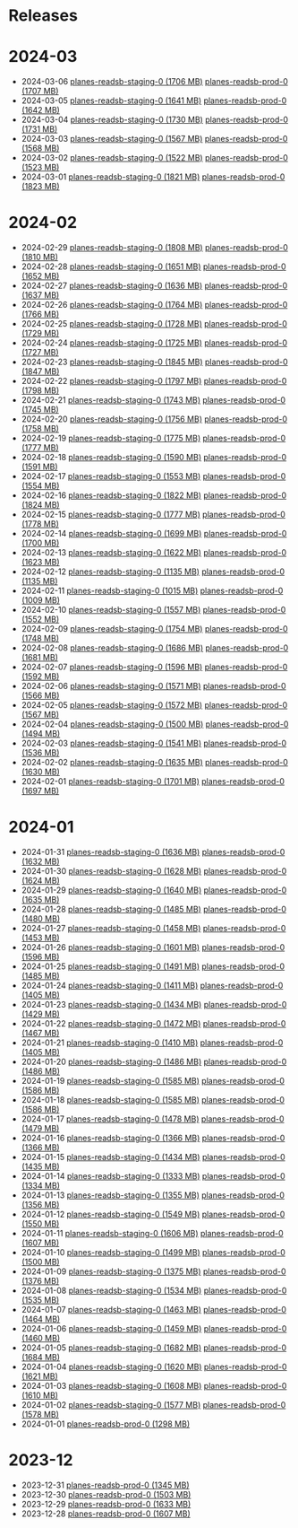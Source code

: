 # Releases
# 2024-03
- 2024-03-06 [planes-readsb-staging-0 (1706 MB)](https://github.com/adsblol/globe_history_2024/releases/tag/v2024.03.06-planes-readsb-staging-0#assets) [planes-readsb-prod-0 (1707 MB)](https://github.com/adsblol/globe_history_2024/releases/tag/v2024.03.06-planes-readsb-prod-0#assets) 
- 2024-03-05 [planes-readsb-staging-0 (1641 MB)](https://github.com/adsblol/globe_history_2024/releases/tag/v2024.03.05-planes-readsb-staging-0#assets) [planes-readsb-prod-0 (1642 MB)](https://github.com/adsblol/globe_history_2024/releases/tag/v2024.03.05-planes-readsb-prod-0#assets) 
- 2024-03-04 [planes-readsb-staging-0 (1730 MB)](https://github.com/adsblol/globe_history_2024/releases/tag/v2024.03.04-planes-readsb-staging-0#assets) [planes-readsb-prod-0 (1731 MB)](https://github.com/adsblol/globe_history_2024/releases/tag/v2024.03.04-planes-readsb-prod-0#assets) 
- 2024-03-03 [planes-readsb-staging-0 (1567 MB)](https://github.com/adsblol/globe_history_2024/releases/tag/v2024.03.03-planes-readsb-staging-0#assets) [planes-readsb-prod-0 (1568 MB)](https://github.com/adsblol/globe_history_2024/releases/tag/v2024.03.03-planes-readsb-prod-0#assets) 
- 2024-03-02 [planes-readsb-staging-0 (1522 MB)](https://github.com/adsblol/globe_history_2024/releases/tag/v2024.03.02-planes-readsb-staging-0#assets) [planes-readsb-prod-0 (1523 MB)](https://github.com/adsblol/globe_history_2024/releases/tag/v2024.03.02-planes-readsb-prod-0#assets) 
- 2024-03-01 [planes-readsb-staging-0 (1821 MB)](https://github.com/adsblol/globe_history_2024/releases/tag/v2024.03.01-planes-readsb-staging-0#assets) [planes-readsb-prod-0 (1823 MB)](https://github.com/adsblol/globe_history_2024/releases/tag/v2024.03.01-planes-readsb-prod-0#assets) 
# 2024-02
- 2024-02-29 [planes-readsb-staging-0 (1808 MB)](https://github.com/adsblol/globe_history_2024/releases/tag/v2024.02.29-planes-readsb-staging-0#assets) [planes-readsb-prod-0 (1810 MB)](https://github.com/adsblol/globe_history_2024/releases/tag/v2024.02.29-planes-readsb-prod-0#assets) 
- 2024-02-28 [planes-readsb-staging-0 (1651 MB)](https://github.com/adsblol/globe_history_2024/releases/tag/v2024.02.28-planes-readsb-staging-0#assets) [planes-readsb-prod-0 (1652 MB)](https://github.com/adsblol/globe_history_2024/releases/tag/v2024.02.28-planes-readsb-prod-0#assets) 
- 2024-02-27 [planes-readsb-staging-0 (1636 MB)](https://github.com/adsblol/globe_history_2024/releases/tag/v2024.02.27-planes-readsb-staging-0#assets) [planes-readsb-prod-0 (1637 MB)](https://github.com/adsblol/globe_history_2024/releases/tag/v2024.02.27-planes-readsb-prod-0#assets) 
- 2024-02-26 [planes-readsb-staging-0 (1764 MB)](https://github.com/adsblol/globe_history_2024/releases/tag/v2024.02.26-planes-readsb-staging-0#assets) [planes-readsb-prod-0 (1766 MB)](https://github.com/adsblol/globe_history_2024/releases/tag/v2024.02.26-planes-readsb-prod-0#assets) 
- 2024-02-25 [planes-readsb-staging-0 (1728 MB)](https://github.com/adsblol/globe_history_2024/releases/tag/v2024.02.25-planes-readsb-staging-0#assets) [planes-readsb-prod-0 (1729 MB)](https://github.com/adsblol/globe_history_2024/releases/tag/v2024.02.25-planes-readsb-prod-0#assets) 
- 2024-02-24 [planes-readsb-staging-0 (1725 MB)](https://github.com/adsblol/globe_history_2024/releases/tag/v2024.02.24-planes-readsb-staging-0#assets) [planes-readsb-prod-0 (1727 MB)](https://github.com/adsblol/globe_history_2024/releases/tag/v2024.02.24-planes-readsb-prod-0#assets) 
- 2024-02-23 [planes-readsb-staging-0 (1845 MB)](https://github.com/adsblol/globe_history_2024/releases/tag/v2024.02.23-planes-readsb-staging-0#assets) [planes-readsb-prod-0 (1847 MB)](https://github.com/adsblol/globe_history_2024/releases/tag/v2024.02.23-planes-readsb-prod-0#assets) 
- 2024-02-22 [planes-readsb-staging-0 (1797 MB)](https://github.com/adsblol/globe_history_2024/releases/tag/v2024.02.22-planes-readsb-staging-0#assets) [planes-readsb-prod-0 (1798 MB)](https://github.com/adsblol/globe_history_2024/releases/tag/v2024.02.22-planes-readsb-prod-0#assets) 
- 2024-02-21 [planes-readsb-staging-0 (1743 MB)](https://github.com/adsblol/globe_history_2024/releases/tag/v2024.02.21-planes-readsb-staging-0#assets) [planes-readsb-prod-0 (1745 MB)](https://github.com/adsblol/globe_history_2024/releases/tag/v2024.02.21-planes-readsb-prod-0#assets) 
- 2024-02-20 [planes-readsb-staging-0 (1756 MB)](https://github.com/adsblol/globe_history_2024/releases/tag/v2024.02.20-planes-readsb-staging-0#assets) [planes-readsb-prod-0 (1758 MB)](https://github.com/adsblol/globe_history_2024/releases/tag/v2024.02.20-planes-readsb-prod-0#assets) 
- 2024-02-19 [planes-readsb-staging-0 (1775 MB)](https://github.com/adsblol/globe_history_2024/releases/tag/v2024.02.19-planes-readsb-staging-0#assets) [planes-readsb-prod-0 (1777 MB)](https://github.com/adsblol/globe_history_2024/releases/tag/v2024.02.19-planes-readsb-prod-0#assets) 
- 2024-02-18 [planes-readsb-staging-0 (1590 MB)](https://github.com/adsblol/globe_history_2024/releases/tag/v2024.02.18-planes-readsb-staging-0#assets) [planes-readsb-prod-0 (1591 MB)](https://github.com/adsblol/globe_history_2024/releases/tag/v2024.02.18-planes-readsb-prod-0#assets) 
- 2024-02-17 [planes-readsb-staging-0 (1553 MB)](https://github.com/adsblol/globe_history_2024/releases/tag/v2024.02.17-planes-readsb-staging-0#assets) [planes-readsb-prod-0 (1554 MB)](https://github.com/adsblol/globe_history_2024/releases/tag/v2024.02.17-planes-readsb-prod-0#assets) 
- 2024-02-16 [planes-readsb-staging-0 (1822 MB)](https://github.com/adsblol/globe_history_2024/releases/tag/v2024.02.16-planes-readsb-staging-0#assets) [planes-readsb-prod-0 (1824 MB)](https://github.com/adsblol/globe_history_2024/releases/tag/v2024.02.16-planes-readsb-prod-0#assets) 
- 2024-02-15 [planes-readsb-staging-0 (1777 MB)](https://github.com/adsblol/globe_history_2024/releases/tag/v2024.02.15-planes-readsb-staging-0#assets) [planes-readsb-prod-0 (1778 MB)](https://github.com/adsblol/globe_history_2024/releases/tag/v2024.02.15-planes-readsb-prod-0#assets) 
- 2024-02-14 [planes-readsb-staging-0 (1699 MB)](https://github.com/adsblol/globe_history_2024/releases/tag/v2024.02.14-planes-readsb-staging-0#assets) [planes-readsb-prod-0 (1700 MB)](https://github.com/adsblol/globe_history_2024/releases/tag/v2024.02.14-planes-readsb-prod-0#assets) 
- 2024-02-13 [planes-readsb-staging-0 (1622 MB)](https://github.com/adsblol/globe_history_2024/releases/tag/v2024.02.13-planes-readsb-staging-0#assets) [planes-readsb-prod-0 (1623 MB)](https://github.com/adsblol/globe_history_2024/releases/tag/v2024.02.13-planes-readsb-prod-0#assets) 
- 2024-02-12 [planes-readsb-staging-0 (1135 MB)](https://github.com/adsblol/globe_history_2024/releases/tag/v2024.02.12-planes-readsb-staging-0#assets) [planes-readsb-prod-0 (1135 MB)](https://github.com/adsblol/globe_history_2024/releases/tag/v2024.02.12-planes-readsb-prod-0#assets) 
- 2024-02-11 [planes-readsb-staging-0 (1015 MB)](https://github.com/adsblol/globe_history_2024/releases/tag/v2024.02.11-planes-readsb-staging-0#assets) [planes-readsb-prod-0 (1009 MB)](https://github.com/adsblol/globe_history_2024/releases/tag/v2024.02.11-planes-readsb-prod-0#assets) 
- 2024-02-10 [planes-readsb-staging-0 (1557 MB)](https://github.com/adsblol/globe_history_2024/releases/tag/v2024.02.10-planes-readsb-staging-0#assets) [planes-readsb-prod-0 (1552 MB)](https://github.com/adsblol/globe_history_2024/releases/tag/v2024.02.10-planes-readsb-prod-0#assets) 
- 2024-02-09 [planes-readsb-staging-0 (1754 MB)](https://github.com/adsblol/globe_history_2024/releases/tag/v2024.02.09-planes-readsb-staging-0#assets) [planes-readsb-prod-0 (1748 MB)](https://github.com/adsblol/globe_history_2024/releases/tag/v2024.02.09-planes-readsb-prod-0#assets) 
- 2024-02-08 [planes-readsb-staging-0 (1686 MB)](https://github.com/adsblol/globe_history_2024/releases/tag/v2024.02.08-planes-readsb-staging-0#assets) [planes-readsb-prod-0 (1681 MB)](https://github.com/adsblol/globe_history_2024/releases/tag/v2024.02.08-planes-readsb-prod-0#assets) 
- 2024-02-07 [planes-readsb-staging-0 (1596 MB)](https://github.com/adsblol/globe_history_2024/releases/tag/v2024.02.07-planes-readsb-staging-0#assets) [planes-readsb-prod-0 (1592 MB)](https://github.com/adsblol/globe_history_2024/releases/tag/v2024.02.07-planes-readsb-prod-0#assets) 
- 2024-02-06 [planes-readsb-staging-0 (1571 MB)](https://github.com/adsblol/globe_history_2024/releases/tag/v2024.02.06-planes-readsb-staging-0#assets) [planes-readsb-prod-0 (1566 MB)](https://github.com/adsblol/globe_history_2024/releases/tag/v2024.02.06-planes-readsb-prod-0#assets) 
- 2024-02-05 [planes-readsb-staging-0 (1572 MB)](https://github.com/adsblol/globe_history_2024/releases/tag/v2024.02.05-planes-readsb-staging-0#assets) [planes-readsb-prod-0 (1567 MB)](https://github.com/adsblol/globe_history_2024/releases/tag/v2024.02.05-planes-readsb-prod-0#assets) 
- 2024-02-04 [planes-readsb-staging-0 (1500 MB)](https://github.com/adsblol/globe_history_2024/releases/tag/v2024.02.04-planes-readsb-staging-0#assets) [planes-readsb-prod-0 (1494 MB)](https://github.com/adsblol/globe_history_2024/releases/tag/v2024.02.04-planes-readsb-prod-0#assets) 
- 2024-02-03 [planes-readsb-staging-0 (1541 MB)](https://github.com/adsblol/globe_history_2024/releases/tag/v2024.02.03-planes-readsb-staging-0#assets) [planes-readsb-prod-0 (1536 MB)](https://github.com/adsblol/globe_history_2024/releases/tag/v2024.02.03-planes-readsb-prod-0#assets) 
- 2024-02-02 [planes-readsb-staging-0 (1635 MB)](https://github.com/adsblol/globe_history_2024/releases/tag/v2024.02.02-planes-readsb-staging-0#assets) [planes-readsb-prod-0 (1630 MB)](https://github.com/adsblol/globe_history_2024/releases/tag/v2024.02.02-planes-readsb-prod-0#assets) 
- 2024-02-01 [planes-readsb-staging-0 (1701 MB)](https://github.com/adsblol/globe_history_2024/releases/tag/v2024.02.01-planes-readsb-staging-0#assets) [planes-readsb-prod-0 (1697 MB)](https://github.com/adsblol/globe_history_2024/releases/tag/v2024.02.01-planes-readsb-prod-0#assets) 
# 2024-01
- 2024-01-31 [planes-readsb-staging-0 (1636 MB)](https://github.com/adsblol/globe_history_2024/releases/tag/v2024.01.31-planes-readsb-staging-0#assets) [planes-readsb-prod-0 (1632 MB)](https://github.com/adsblol/globe_history_2024/releases/tag/v2024.01.31-planes-readsb-prod-0#assets) 
- 2024-01-30 [planes-readsb-staging-0 (1628 MB)](https://github.com/adsblol/globe_history_2024/releases/tag/v2024.01.30-planes-readsb-staging-0#assets) [planes-readsb-prod-0 (1624 MB)](https://github.com/adsblol/globe_history_2024/releases/tag/v2024.01.30-planes-readsb-prod-0#assets) 
- 2024-01-29 [planes-readsb-staging-0 (1640 MB)](https://github.com/adsblol/globe_history_2024/releases/tag/v2024.01.29-planes-readsb-staging-0#assets) [planes-readsb-prod-0 (1635 MB)](https://github.com/adsblol/globe_history_2024/releases/tag/v2024.01.29-planes-readsb-prod-0#assets) 
- 2024-01-28 [planes-readsb-staging-0 (1485 MB)](https://github.com/adsblol/globe_history_2024/releases/tag/v2024.01.28-planes-readsb-staging-0#assets) [planes-readsb-prod-0 (1480 MB)](https://github.com/adsblol/globe_history_2024/releases/tag/v2024.01.28-planes-readsb-prod-0#assets) 
- 2024-01-27 [planes-readsb-staging-0 (1458 MB)](https://github.com/adsblol/globe_history_2024/releases/tag/v2024.01.27-planes-readsb-staging-0#assets) [planes-readsb-prod-0 (1453 MB)](https://github.com/adsblol/globe_history_2024/releases/tag/v2024.01.27-planes-readsb-prod-0#assets) 
- 2024-01-26 [planes-readsb-staging-0 (1601 MB)](https://github.com/adsblol/globe_history_2024/releases/tag/v2024.01.26-planes-readsb-staging-0#assets) [planes-readsb-prod-0 (1596 MB)](https://github.com/adsblol/globe_history_2024/releases/tag/v2024.01.26-planes-readsb-prod-0#assets) 
- 2024-01-25 [planes-readsb-staging-0 (1491 MB)](https://github.com/adsblol/globe_history_2024/releases/tag/v2024.01.25-planes-readsb-staging-0#assets) [planes-readsb-prod-0 (1485 MB)](https://github.com/adsblol/globe_history_2024/releases/tag/v2024.01.25-planes-readsb-prod-0#assets) 
- 2024-01-24 [planes-readsb-staging-0 (1411 MB)](https://github.com/adsblol/globe_history_2024/releases/tag/v2024.01.24-planes-readsb-staging-0#assets) [planes-readsb-prod-0 (1405 MB)](https://github.com/adsblol/globe_history_2024/releases/tag/v2024.01.24-planes-readsb-prod-0#assets) 
- 2024-01-23 [planes-readsb-staging-0 (1434 MB)](https://github.com/adsblol/globe_history_2024/releases/tag/v2024.01.23-planes-readsb-staging-0#assets) [planes-readsb-prod-0 (1429 MB)](https://github.com/adsblol/globe_history_2024/releases/tag/v2024.01.23-planes-readsb-prod-0#assets) 
- 2024-01-22 [planes-readsb-staging-0 (1472 MB)](https://github.com/adsblol/globe_history_2024/releases/tag/v2024.01.22-planes-readsb-staging-0#assets) [planes-readsb-prod-0 (1467 MB)](https://github.com/adsblol/globe_history_2024/releases/tag/v2024.01.22-planes-readsb-prod-0#assets) 
- 2024-01-21 [planes-readsb-staging-0 (1410 MB)](https://github.com/adsblol/globe_history_2024/releases/tag/v2024.01.21-planes-readsb-staging-0#assets) [planes-readsb-prod-0 (1405 MB)](https://github.com/adsblol/globe_history_2024/releases/tag/v2024.01.21-planes-readsb-prod-0#assets) 
- 2024-01-20 [planes-readsb-staging-0 (1486 MB)](https://github.com/adsblol/globe_history_2024/releases/tag/v2024.01.20-planes-readsb-staging-0#assets) [planes-readsb-prod-0 (1486 MB)](https://github.com/adsblol/globe_history_2024/releases/tag/v2024.01.20-planes-readsb-prod-0#assets) 
- 2024-01-19 [planes-readsb-staging-0 (1585 MB)](https://github.com/adsblol/globe_history_2024/releases/tag/v2024.01.19-planes-readsb-staging-0#assets) [planes-readsb-prod-0 (1586 MB)](https://github.com/adsblol/globe_history_2024/releases/tag/v2024.01.19-planes-readsb-prod-0#assets) 
- 2024-01-18 [planes-readsb-staging-0 (1585 MB)](https://github.com/adsblol/globe_history_2024/releases/tag/v2024.01.18-planes-readsb-staging-0#assets) [planes-readsb-prod-0 (1586 MB)](https://github.com/adsblol/globe_history_2024/releases/tag/v2024.01.18-planes-readsb-prod-0#assets) 
- 2024-01-17 [planes-readsb-staging-0 (1478 MB)](https://github.com/adsblol/globe_history_2024/releases/tag/v2024.01.17-planes-readsb-staging-0#assets) [planes-readsb-prod-0 (1479 MB)](https://github.com/adsblol/globe_history_2024/releases/tag/v2024.01.17-planes-readsb-prod-0#assets) 
- 2024-01-16 [planes-readsb-staging-0 (1366 MB)](https://github.com/adsblol/globe_history_2024/releases/tag/v2024.01.16-planes-readsb-staging-0#assets) [planes-readsb-prod-0 (1366 MB)](https://github.com/adsblol/globe_history_2024/releases/tag/v2024.01.16-planes-readsb-prod-0#assets) 
- 2024-01-15 [planes-readsb-staging-0 (1434 MB)](https://github.com/adsblol/globe_history_2024/releases/tag/v2024.01.15-planes-readsb-staging-0#assets) [planes-readsb-prod-0 (1435 MB)](https://github.com/adsblol/globe_history_2024/releases/tag/v2024.01.15-planes-readsb-prod-0#assets) 
- 2024-01-14 [planes-readsb-staging-0 (1333 MB)](https://github.com/adsblol/globe_history_2024/releases/tag/v2024.01.14-planes-readsb-staging-0#assets) [planes-readsb-prod-0 (1334 MB)](https://github.com/adsblol/globe_history_2024/releases/tag/v2024.01.14-planes-readsb-prod-0#assets) 
- 2024-01-13 [planes-readsb-staging-0 (1355 MB)](https://github.com/adsblol/globe_history_2024/releases/tag/v2024.01.13-planes-readsb-staging-0#assets) [planes-readsb-prod-0 (1356 MB)](https://github.com/adsblol/globe_history_2024/releases/tag/v2024.01.13-planes-readsb-prod-0#assets) 
- 2024-01-12 [planes-readsb-staging-0 (1549 MB)](https://github.com/adsblol/globe_history_2024/releases/tag/v2024.01.12-planes-readsb-staging-0#assets) [planes-readsb-prod-0 (1550 MB)](https://github.com/adsblol/globe_history_2024/releases/tag/v2024.01.12-planes-readsb-prod-0#assets) 
- 2024-01-11 [planes-readsb-staging-0 (1606 MB)](https://github.com/adsblol/globe_history_2024/releases/tag/v2024.01.11-planes-readsb-staging-0#assets) [planes-readsb-prod-0 (1607 MB)](https://github.com/adsblol/globe_history_2024/releases/tag/v2024.01.11-planes-readsb-prod-0#assets) 
- 2024-01-10 [planes-readsb-staging-0 (1499 MB)](https://github.com/adsblol/globe_history_2024/releases/tag/v2024.01.10-planes-readsb-staging-0#assets) [planes-readsb-prod-0 (1500 MB)](https://github.com/adsblol/globe_history_2024/releases/tag/v2024.01.10-planes-readsb-prod-0#assets) 
- 2024-01-09 [planes-readsb-staging-0 (1375 MB)](https://github.com/adsblol/globe_history_2024/releases/tag/v2024.01.09-planes-readsb-staging-0#assets) [planes-readsb-prod-0 (1376 MB)](https://github.com/adsblol/globe_history_2024/releases/tag/v2024.01.09-planes-readsb-prod-0#assets) 
- 2024-01-08 [planes-readsb-staging-0 (1534 MB)](https://github.com/adsblol/globe_history_2024/releases/tag/v2024.01.08-planes-readsb-staging-0#assets) [planes-readsb-prod-0 (1535 MB)](https://github.com/adsblol/globe_history_2024/releases/tag/v2024.01.08-planes-readsb-prod-0#assets) 
- 2024-01-07 [planes-readsb-staging-0 (1463 MB)](https://github.com/adsblol/globe_history_2024/releases/tag/v2024.01.07-planes-readsb-staging-0#assets) [planes-readsb-prod-0 (1464 MB)](https://github.com/adsblol/globe_history_2024/releases/tag/v2024.01.07-planes-readsb-prod-0#assets) 
- 2024-01-06 [planes-readsb-staging-0 (1459 MB)](https://github.com/adsblol/globe_history_2024/releases/tag/v2024.01.06-planes-readsb-staging-0#assets) [planes-readsb-prod-0 (1460 MB)](https://github.com/adsblol/globe_history_2024/releases/tag/v2024.01.06-planes-readsb-prod-0#assets) 
- 2024-01-05 [planes-readsb-staging-0 (1682 MB)](https://github.com/adsblol/globe_history_2024/releases/tag/v2024.01.05-planes-readsb-staging-0#assets) [planes-readsb-prod-0 (1684 MB)](https://github.com/adsblol/globe_history_2024/releases/tag/v2024.01.05-planes-readsb-prod-0#assets) 
- 2024-01-04 [planes-readsb-staging-0 (1620 MB)](https://github.com/adsblol/globe_history_2024/releases/tag/v2024.01.04-planes-readsb-staging-0#assets) [planes-readsb-prod-0 (1621 MB)](https://github.com/adsblol/globe_history_2024/releases/tag/v2024.01.04-planes-readsb-prod-0#assets) 
- 2024-01-03 [planes-readsb-staging-0 (1608 MB)](https://github.com/adsblol/globe_history_2024/releases/tag/v2024.01.03-planes-readsb-staging-0#assets) [planes-readsb-prod-0 (1610 MB)](https://github.com/adsblol/globe_history_2024/releases/tag/v2024.01.03-planes-readsb-prod-0#assets) 
- 2024-01-02 [planes-readsb-staging-0 (1577 MB)](https://github.com/adsblol/globe_history_2024/releases/tag/v2024.01.02-planes-readsb-staging-0#assets) [planes-readsb-prod-0 (1578 MB)](https://github.com/adsblol/globe_history_2024/releases/tag/v2024.01.02-planes-readsb-prod-0#assets) 
- 2024-01-01 [planes-readsb-prod-0 (1298 MB)](https://github.com/adsblol/globe_history_2024/releases/tag/v2024.01.01-planes-readsb-prod-0#assets) 
# 2023-12
- 2023-12-31 [planes-readsb-prod-0 (1345 MB)](https://github.com/adsblol/globe_history_2024/releases/tag/v2023.12.31-planes-readsb-prod-0#assets) 
- 2023-12-30 [planes-readsb-prod-0 (1503 MB)](https://github.com/adsblol/globe_history_2024/releases/tag/v2023.12.30-planes-readsb-prod-0#assets) 
- 2023-12-29 [planes-readsb-prod-0 (1633 MB)](https://github.com/adsblol/globe_history_2024/releases/tag/v2023.12.29-planes-readsb-prod-0#assets) 
- 2023-12-28 [planes-readsb-prod-0 (1607 MB)](https://github.com/adsblol/globe_history_2024/releases/tag/v2023.12.28-planes-readsb-prod-0#assets) 
